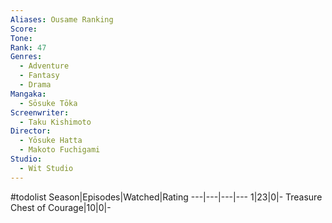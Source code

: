 ```yaml
---
Aliases: Ousame Ranking
Score:
Tone: 
Rank: 47
Genres:
  - Adventure
  - Fantasy
  - Drama
Mangaka:
  - Sōsuke Tōka
Screenwriter:
  - Taku Kishimoto
Director:
  - Yōsuke Hatta
  - Makoto Fuchigami
Studio:
  - Wit Studio
---
```

#todolist
Season|Episodes|Watched|Rating
---|---|---|---
1|23|0|-
Treasure Chest of Courage|10|0|-